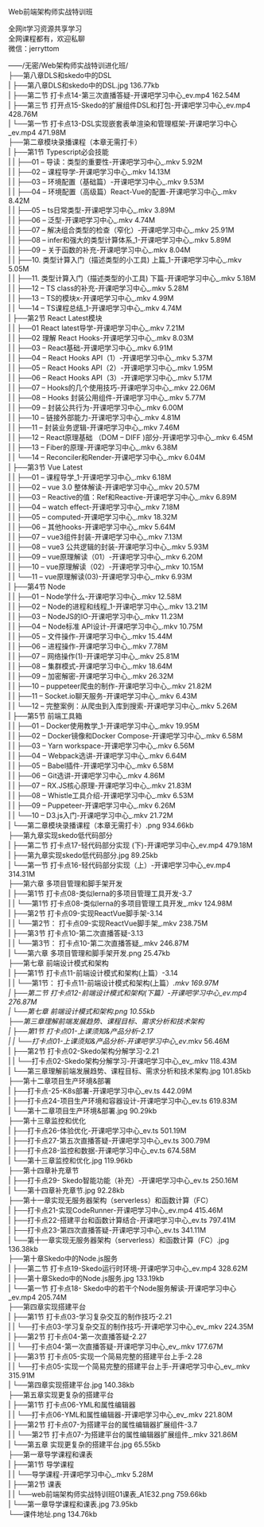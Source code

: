 Web前端架构师实战特训班

全网it学习资源共享学习<br>全网课程都有，欢迎私聊<br>微信：jerryttom<br>

——/无密/Web架构师实战特训进化班/<br> ├──第八章DLS和skedo中的DSL<br> | ├──第八章DLS和skedo中的DSL.jpg 136.77kb<br> | ├──第二节 打卡点14-第三次直播答疑-开课吧学习中心_ev.mp4 162.54M<br> | ├──第三节 打开点15-Skedo的扩展组件DSL和打包-开课吧学习中心_ev.mp4 428.76M<br> | └──第一节 打卡点13-DSL实现嵌套表单渲染和管理框架-开课吧学习中心_ev.mp4 471.98M<br> ├──第二章模块录播课程（本章无需打卡）<br> | ├──第1节 Typescript必会技能<br> | | ├──01 – 导读：类型的重要性-开课吧学习中心_.mkv 5.92M<br> | | ├──02 – 课程导学-开课吧学习中心_.mkv 14.13M<br> | | ├──03 – 环境配置（基础篇）-开课吧学习中心_.mkv 9.53M<br> | | ├──04 – 环境配置（高级篇）React-Vue的配置-开课吧学习中心_.mkv 8.42M<br> | | ├──05 – ts日常类型-开课吧学习中心_.mkv 3.89M<br> | | ├──06 – 泛型-开课吧学习中心_.mkv 4.74M<br> | | ├──07 – 解决组合类型的检查（窄化）-开课吧学习中心_.mkv 25.91M<br> | | ├──08 – infer和强大的类型计算体系_1-开课吧学习中心_.mkv 5.89M<br> | | ├──09 – 关于函数的补充-开课吧学习中心_.mkv 8.04M<br> | | ├──10. 类型计算入门（描述类型的小工具) 上篇_1-开课吧学习中心_.mkv 5.05M<br> | | ├──11. 类型计算入门（描述类型的小工具) 下篇-开课吧学习中心_.mkv 5.18M<br> | | ├──12 – TS class的补充-开课吧学习中心_.mkv 5.28M<br> | | ├──13 – TS的模块x-开课吧学习中心_.mkv 4.99M<br> | | └──14 – TS课程总结_1-开课吧学习中心_.mkv 4.74M<br> | ├──第2节 React Latest模块<br> | | ├──01 React latest导学-开课吧学习中心_.mkv 7.21M<br> | | ├──02 理解 React Hooks-开课吧学习中心_.mkv 8.03M<br> | | ├──03 – React基础-开课吧学习中心_.mkv 6.91M<br> | | ├──04 – React Hooks API（1）-开课吧学习中心_.mkv 5.37M<br> | | ├──05 – React Hooks API（2）-开课吧学习中心_.mkv 1.95M<br> | | ├──06 – React Hooks API（3）-开课吧学习中心_.mkv 5.17M<br> | | ├──07 – Hooks的几个使用技巧-开课吧学习中心_.mkv 22.06M<br> | | ├──08 – Hooks 封装公用组件-开课吧学习中心_.mkv 5.77M<br> | | ├──09 – 封装公共行为-开课吧学习中心_.mkv 6.00M<br> | | ├──10 – 链接外部能力-开课吧学习中心_.mkv 4.81M<br> | | ├──11 – 封装业务逻辑-开课吧学习中心_.mkv 7.46M<br> | | ├──12 – React原理基础 （DOM – DIFF )部分-开课吧学习中心_.mkv 6.45M<br> | | ├──13 – Fiber的原理-开课吧学习中心_.mkv 6.38M<br> | | └──14 – Reconciler和Render-开课吧学习中心_.mkv 6.04M<br> | ├──第3节 Vue Latest<br> | | ├──01 – 课程导学_1-开课吧学习中心_.mkv 6.18M<br> | | ├──02 – vue 3.0 整体解读-开课吧学习中心_.mkv 20.57M<br> | | ├──03 – Reactive的值：Ref和Reactive-开课吧学习中心_.mkv 6.89M<br> | | ├──04 – watch effect-开课吧学习中心_.mkv 7.18M<br> | | ├──05 – computed-开课吧学习中心_.mkv 18.32M<br> | | ├──06 – 其他hooks-开课吧学习中心_.mkv 5.64M<br> | | ├──07 – vue3组件封装-开课吧学习中心_.mkv 7.13M<br> | | ├──08 – vue3 公共逻辑的封装-开课吧学习中心_.mkv 5.93M<br> | | ├──09 – vue原理解读（01）-开课吧学习中心_.mkv 6.20M<br> | | ├──10 – vue原理解读（02）-开课吧学习中心_.mkv 10.15M<br> | | └──11 – vue原理解读(03)-开课吧学习中心_.mkv 6.93M<br> | ├──第4节 Node<br> | | ├──01 – Node学什么-开课吧学习中心_.mkv 12.58M<br> | | ├──02 – Node的进程和线程_1-开课吧学习中心_.mkv 13.21M<br> | | ├──03 – NodeJS的IO-开课吧学习中心_.mkv 11.23M<br> | | ├──04 – Node标准 API设计-开课吧学习中心_.mkv 10.75M<br> | | ├──05 – 文件操作-开课吧学习中心_.mkv 15.44M<br> | | ├──06 – 进程操作-开课吧学习中心_.mkv 7.78M<br> | | ├──07 – 网络操作(1)-开课吧学习中心_.mkv 25.81M<br> | | ├──08 – 集群模式-开课吧学习中心_.mkv 18.64M<br> | | ├──09 – 加密解密-开课吧学习中心_.mkv 26.32M<br> | | ├──10 – puppeteer爬虫的制作-开课吧学习中心_.mkv 21.82M<br> | | ├──11 – Socket.io聊天服务-开课吧学习中心_.mkv 6.43M<br> | | └──12 – 完整案例：从爬虫到入库到搜索-开课吧学习中心_.mkv 5.26M<br> | ├──第5节 前端工具箱<br> | | ├──01 – Docker使用教学_1-开课吧学习中心_.mkv 19.95M<br> | | ├──02 – Docker镜像和Docker Compose-开课吧学习中心_.mkv 6.58M<br> | | ├──03 – Yarn workspace-开课吧学习中心_.mkv 6.56M<br> | | ├──04 – Webpack选讲-开课吧学习中心_.mkv 6.64M<br> | | ├──05 – Babel插件-开课吧学习中心_.mkv 6.58M<br> | | ├──06 – Git选讲-开课吧学习中心_.mkv 4.86M<br> | | ├──07 – RX.JS核心原理-开课吧学习中心_.mkv 21.83M<br> | | ├──08 – Whistle工具介绍-开课吧学习中心_.mkv 6.53M<br> | | ├──09 – Puppeteer-开课吧学习中心_.mkv 6.26M<br> | | └──10 – D3.js入门-开课吧学习中心_.mkv 21.72M<br> | └──第二章模块录播课程（本章无需打卡）.png 934.66kb<br> ├──第九章实现skedo低代码部分<br> | ├──第二节 打卡点17-轻代码部分实现 (下)-开课吧学习中心_ev.mp4 479.18M<br> | ├──第九章实现skedo低代码部分.jpg 89.25kb<br> | └──第一节 打卡点16-轻代码部分实现（上）-开课吧学习中心_ev.mp4 314.31M<br> ├──第六章 多项目管理和脚手架开发<br> | ├──第1节 打卡点08-类似lerna的多项目管理工具开发-3.7<br> | | └──第1节 打卡点08-类似lerna的多项目管理工具开发_.mkv 124.98M<br> | ├──第2节 打卡点09-实现ReactVue脚手架-3.14<br> | | └──第2节： 打卡点09-实现ReactVue脚手架_.mkv 238.75M<br> | ├──第3节 打卡点10-第二次直播答疑-3.13<br> | | └──第3节： 打卡点10-第二次直播答疑_.mkv 246.87M<br> | └──第六章 多项目管理和脚手架开发.png 25.47kb<br> ├──第七章 前端设计模式和架构<br> | ├──第1节 打卡点11-前端设计模式和架构(上篇）-3.14<br> | | └──第1节： 打卡点11-前端设计模式和架构(上篇）_.mkv 169.97M<br> | ├──第二节 打卡点12-前端设计模式和架构(下篇）-开课吧学习中心_ev.mp4 276.87M<br> | └──第七章 前端设计模式和架构.png 10.55kb<br> ├──第三章理解前端发展趋势、课程目标、需求分析和技术架构<br> | ├──第1节 打卡点01-上课须知&amp;产品分析-2.17<br> | | └──打卡点01-上课须知&amp;产品分析-开课吧学习中心_ev_.mkv 56.46M<br> | ├──第2节 打卡点02-Skedo架构分解学习-2.21<br> | | └──打卡点02-Skedo架构分解学习-开课吧学习中心_ev_.mkv 118.43M<br> | └──第三章理解前端发展趋势、课程目标、需求分析和技术架构.jpg 101.85kb<br> ├──第十二章项目生产环境&amp;部署<br> | ├──打卡点-25-K8s部署-开课吧学习中心_ev.ts 442.09M<br> | ├──打卡点24-项目生产环境和容器设计-开课吧学习中心_ev.ts 619.83M<br> | └──第十二章项目生产环境&amp;部署.jpg 90.29kb<br> ├──第十三章监控和优化<br> | ├──打卡点26-体验优化-开课吧学习中心_ev.ts 501.19M<br> | ├──打卡点27-第五次直播答疑-开课吧学习中心_ev.ts 300.79M<br> | ├──打卡点28-监控和数据-开课吧学习中心_ev.ts 674.58M<br> | └──第十三章监控和优化.jpg 119.96kb<br> ├──第十四章补充章节<br> | ├──打卡点29- Skedo智能功能（补充）-开课吧学习中心_ev.ts 250.16M<br> | └──第十四章补充章节.jpg 92.28kb<br> ├──第十一章实现无服务器架构（serverless）和函数计算（FC）<br> | ├──打卡点21-实现CodeRunner-开课吧学习中心_ev.mp4 415.46M<br> | ├──打卡点22-搭建平台和函数计算结合-开课吧学习中心_ev.ts 797.41M<br> | ├──打卡点23-第四次直播答疑-开课吧学习中心_ev.ts 341.11M<br> | └──第十一章实现无服务器架构（serverless）和函数计算（FC）.jpg 136.38kb<br> ├──第十章Skedo中的Node.js服务<br> | ├──第二节 打卡点19-Skedo运行时环境-开课吧学习中心_ev.mp4 328.62M<br> | ├──第十章Skedo中的Node.js服务.jpg 133.19kb<br> | └──第一节 打卡点18- Skedo中的若干个Node服务解读-开课吧学习中心_ev.mp4 205.74M<br> ├──第四章实现搭建平台<br> | ├──第1节 打卡点03-学习复杂交互的制作技巧-2.21<br> | | └──打卡点03-学习复杂交互的制作技巧-开课吧学习中心_ev_.mkv 224.35M<br> | ├──第2节 打卡点04-第一次直播答疑-2.27<br> | | └──打卡点04-第一次直播答疑-开课吧学习中心_ev_.mkv 177.67M<br> | ├──第3节 打卡点05-实现一个简易完整的搭建平台上手-2.28<br> | | └──打卡点05-实现一个简易完整的搭建平台上手-开课吧学习中心_ev_.mkv 315.91M<br> | └──第四章实现搭建平台.jpg 140.38kb<br> ├──第五章实现更复杂的搭建平台<br> | ├──第1节 打卡点06-YML和属性编辑器<br> | | └──打卡点06-YML和属性编辑器-开课吧学习中心_ev_.mkv 221.80M<br> | ├──第2节 打卡点07-为搭建平台的属性编辑器扩展组件-3.7<br> | | └──第2节 打卡点07-为搭建平台的属性编辑器扩展组件_.mkv 321.86M<br> | └──第五章 实现更复杂的搭建平台.jpg 65.55kb<br> ├──第一章导学课程和课表<br> | ├──第1节 导学课程<br> | | └──导学课程-开课吧学习中心_.mkv 5.28M<br> | ├──第2节 课表<br> | | └──web前端架构师实战特训班01课表_A1E32.png 759.66kb<br> | └──第一章导学课程和课表.jpg 73.95kb<br> └──课件地址.png 134.76kb
